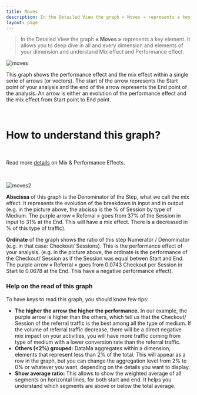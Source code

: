 ```yaml
---
title: Moves
description: In the Detailed View the graph « Moves » represents a key element. It allows you to deep dive in all and every dimension and elements of your dimension.
layout: page
---
```


> In the Detailed View the graph **« Moves »** represents a key element. It allows you to deep dive in all and every dimension and elements of your dimension and understand Mix effect and Performance effect.

![moves]({{site.url}}/{{site.baseurl}}/core_app/new/compare/interface/images/compare_moves.jpg )

This graph shows the performance effect and the mix effect within a single serie of arrows (or vectors). The start of the arrow represents the Start point of your analysis and the end of the arrow represents the End point of the analysis. An arrow is either an evolution of the performance effect and the mix effect from Start point to End point.

<br>

# <b>How to understand this graph?</b>

<br>

Read more [details]({{site.url}}/{{site.baseurl}}/core_app/compare/model/dimensions) on Mix & Performance Effects.

<br>

![moves2]({{site.url}}/{{site.baseurl}}/core_app/new/compare/interface/images/compare_movesExplanation.png)

**Abscissa** of this graph is the Denominator of the Step, what we call the mix effect. It represents the evolution of the breakdown in input and in output (e.g. in the picture above, the abcissa is the % of Session by type of Medium. The purple arrow « Referral » goes from 37% of the Session in input to 31% at the End. This will have a mix effect. There is a decreased in % of this type of traffic).

**Ordinate** of the graph shows the ratio of this step Numerator / Denominator (e.g. in that case: Checkout/ Sessions). This is the performance effect of your analysis. (e.g. in the picture above, the ordinate is the performance of the Checkout/ Session as if the Session was equal betwen Start and End. The purple arrow « Referral » goes from 0.0743 Checkout per Session in Start to 0.0678 at the End. This have a negative performance effect).

### Help on the read of this graph

To have keys to read this graph, you should know few tips:

* **The higher the arrow the higher the performance.** In our example, the purple arrow is higher than the others, which tell us that the Checkout/ Session of the referral traffic is the best among all the type of medium. If the volume of referral traffic decrease, there will be a direct negative mix impact on your activities, you will have more traffic coming from type of medium with a lower conversion rate than the referral traffic.
* **Others (<2%) grouped:** DataMa aggregates within a dimension, elements that represent less than 2% of the total. This will appear as a row in the graph, but you can change the aggregation level from 2% to 0% or whatever you want, depending on the details you want to display.
* **Show average ratio:** This allows to show the weighted average of all segments on horizontal lines, for both start and end. It helps you understand which segments are above or below the total average.
